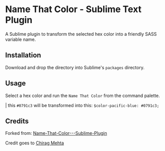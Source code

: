 # Name That Color - Sublime Text Plugin

A Sublime plugin to transform the selected hex color into a friendly SASS variable name.

## Installation

Download and drop the directory into Sublime's `packages` directory.

## Usage

Select a hex color and run the `Name That Color` from the command palette.

| this `#0791c3` will be transformed into this: `$color-pacific-blue: #0791c3;`


## Credits

Forked from: [Name-That-Color---Sublime-Plugin](https://github.com/mattfordham/Name-That-Color---Sublime-Plugin)

Credit goes to [Chirag Mehta](http://chir.ag/projects/ntc/)
